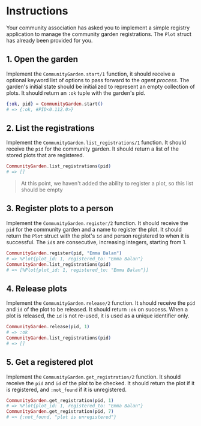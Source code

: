 # Instructions

Your community association has asked you to implement a simple registry application to manage the community garden registrations. The `Plot` struct has already been provided for you.

## 1. Open the garden

Implement the `CommunityGarden.start/1` function, it should receive a optional keyword list of options to pass forward to the _agent process_. The garden's initial state should be initialized to represent an empty collection of plots. It should return an `:ok` tuple with the garden's pid.

```elixir
{:ok, pid} = CommunityGarden.start()
# => {:ok, #PID<0.112.0>}
```

## 2. List the registrations

Implement the `CommunityGarden.list_registrations/1` function. It should receive the `pid` for the community garden. It should return a list of the stored plots that are registered.

```elixir
CommunityGarden.list_registrations(pid)
# => []
```

> At this point, we haven't added the ability to register a plot, so this list should be empty

## 3. Register plots to a person

Implement the `CommunityGarden.register/2` function. It should receive the `pid` for the community garden and a name to register the plot. It should return the `Plot` struct with the plot's `id` and person registered to when it is successful. The `id`s are consecutive, increasing integers, starting from 1.

```elixir
CommunityGarden.register(pid, "Emma Balan")
# => %Plot{plot_id: 1, registered_to: "Emma Balan"}
CommunityGarden.list_registrations(pid)
# => [%Plot{plot_id: 1, registered_to: "Emma Balan"}]
```

## 4. Release plots

Implement the `CommunityGarden.release/2` function. It should receive the `pid` and `id` of the plot to be released. It should return `:ok` on success. When a plot is released, the `id` is not re-used, it is used as a unique identifier only.

```elixir
CommunityGarden.release(pid, 1)
# => :ok
CommunityGarden.list_registrations(pid)
# => []
```

## 5. Get a registered plot

Implement the `CommunityGarden.get_registration/2` function. It should receive the `pid` and `id` of the plot to be checked. It should return the plot if it is registered, and `:not_found` if it is unregistered.

```elixir
CommunityGarden.get_registration(pid, 1)
# => %Plot{plot_id: 1, registered_to: "Emma Balan"}
CommunityGarden.get_registration(pid, 7)
# => {:not_found, "plot is unregistered"}
```
